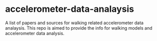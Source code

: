 # accelerometer-data-analaysis
A list of papers and sources for walking related accelerometer data analaysis. This repo is aimed to provide the info for walking models and accelerometer data analysis.
